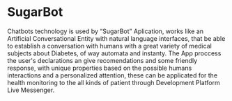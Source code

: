 # SugarBot
Chatbots technology is used by “SugarBot” Aplication, works like an Artificial Conversational Entity with natural language interfaces, that be able to establish a conversation with humans with a great variety of medical subjects about Diabetes, of way automata and instanty. The App proccess the user's declarations an give recomendations and some friendly response, with unique properties based on the possible humans interactions and a personalized attention, these can be applicated for the health monitoring to the all kinds of patient through Development Platform Live Messenger.

